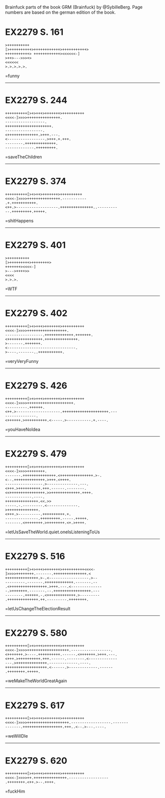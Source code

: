 Brainfuck parts of the book GRM (Brainfuck) by @SybilleBerg.
Page numbers are based on the german edition of the book.

EX2279 S. 161
=============

```
>++++++++++
[>++++++++++>++++++++++++>+++++++++++>
+++++++++++> ++++++++++++><<<<<<-]
>++>--->>>+>
<<<<<<
>.>.>.>.>.
```

=funny

---


EX2279 S. 244
=============

```
++++++++++[>+>+++>+++++++>++++++++++
<<<<-]>>>>+++++++++++++++.
------------------.
+++++++++++++++++++++.
-----------------.
<++++++++++++++.>+++.---.
<-----------------.>+++.+.+++.
--------.++++++++++++++.
-------------.+++++++++.
```

=saveTheChildren

---


EX2279 S. 374
=============

```
++++++++++[>+>++>+++++++>++++++++++
<<<<-]>>>>+++++++++++++++.-----------
.+.+++++++++++.
<++.>-------------------.+++++++++++++++..---------
--.+++++++++.+++++.
```

=shitHappens

---


EX2279 S. 401
=============

```
>++++++++++
[>+++++++++>++++++++>
+++++++><<<<-]
>--->++++>>
<<<<
>.>.>.
```

=WTF

---


EX2279 S. 402
=============

```
++++++++++[>+>+++>+++++++>++++++++++
<<<<-]>>>>++++++++++++++++++.
-----------------.+++++++++++++.+++++++.
<++++++++++++++++.+++++++++++++++.
>-------.+++++++.
<-------------------------------.
>----.-------..+++++++++++.
```

=veryVeryFunny

---


EX2279 S. 426
=============

```
++++++++++[>+>+++>+++++++>++++++++++
<<<<-]>>>>+++++++++++++++++++++.
----------.++++++.
<++.>--------------------.+++++++++++++++++++++.---
--------------.
<++++++.>++++++++++.<-----.>-----------.+.----.
```

=youHaveNoIdea

---


EX2279 S. 479
=============

```
++++++++++[>+>+++>+++++++>++++++++++
<<<<-]>>>>++++++++.
-------.+++++++++++++++.<+++++++++++++++.>-.
<--.++++++++++++++.>+++.<++++.
-----------------.>--------------.---.
<+++.>++++++++++.+++.------.--------.
<<++++++++++++++++.>>+++++++++++++.++++.
------------.----.
+++++++++++++++.<<.>>
-----.-.---------.<--------------.
>++++++++++++++.
<+++.>----------.++++++++++.+.
---------------.+++++++++.-----.+++++.
-------.<++++++++.>++++++++.<+.>++++.
```

=letUsSaveTheWorld.quiet.oneIsListeningToUs

---


EX2279 S. 516
=============

```
++++++++++[>+>+++>+++++++>++++++++++<<<<-
]>>>>++++++++.-------.+++++++++++++++.<
+++++++++++++++.>-.<------------------.>--
---------.-------.+++++++++++++.-------.--
.<+++++++++++++++++.>+++.---.<--------------
-.>+++++++.-------.--.+++++++++++++++++.---
--------.++++++.-.<+++++++++++++.>---------
.++++++++++++++.++.---------.++++++++.
```

=letUsChangeTheElectionResult

---


EX2279 S. 580
=============

```
++++++++++[>+>+++>+++++++>++++++++++
<<<<-]>>>>+++++++++++++++++++.------------------.
<+++++++.>----.++++++++++.------.<+++++++.>+++.---.
<+++.>++++++++++.+++.------.--------.<-------------
---.>++++++++++++++.-------------.----.
+++++++++++++++++++.<------.>-------------.------
.++++++++.+++++.
```

=weMakeTheWorldGreatAgain

---


EX2279 S. 617
=============

```
++++++++++[>+>+++>+++++++>++++++++++
<<<<-]>>>>+++++++++++++++++++.------------------.-------
-------.++++++++++++++++++.+++..<--.>---.----.
```

=weWillDIe

---


EX2279 S. 620
=============

```
++++++++++[>+>+++>+++++++>++++++++++
<<<<-]>>>>++.+++++++++++++++.------------------
.++++++++.<++.>--.++++.
```

=fuckHim
